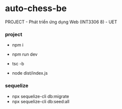 # auto-chess-be
PROJECT - Phát triển ứng dụng Web (INT3306 8) - UET

### project
- npm i 
- npm run dev

- tsc -b
- node dist/index.js

### sequelize
- npx sequelize-cli db:migrate
- npx sequelize-cli db:seed:all 